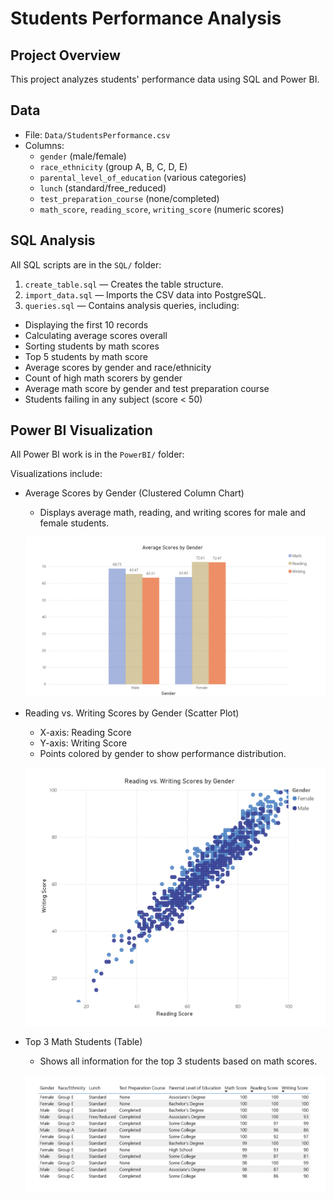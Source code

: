 # Students Performance Analysis

## Project Overview
This project analyzes students' performance data using SQL and Power BI. 

## Data
- File: `Data/StudentsPerformance.csv`
- Columns:
  - `gender` (male/female)
  - `race_ethnicity` (group A, B, C, D, E)
  - `parental_level_of_education` (various categories)
  - `lunch` (standard/free_reduced)
  - `test_preparation_course` (none/completed)
  - `math_score`, `reading_score`, `writing_score` (numeric scores)

## SQL Analysis
All SQL scripts are in the `SQL/` folder:

1. `create_table.sql` — Creates the table structure.
2. `import_data.sql` — Imports the CSV data into PostgreSQL.
3. `queries.sql` — Contains analysis queries, including:
 - Displaying the first 10 records
 - Calculating average scores overall
 - Sorting students by math scores
 - Top 5 students by math score
 - Average scores by gender and race/ethnicity
 - Count of high math scorers by gender
 - Average math score by gender and test preparation course
 - Students failing in any subject (score < 50)

## Power BI Visualization
All Power BI work is in the `PowerBI/` folder:  

Visualizations include:
- Average Scores by Gender (Clustered Column Chart)
   - Displays average math, reading, and writing scores for male and female students.

  ![Average Scores by Gender](PowerBI/AverageScoresbyGender.png)


- Reading vs. Writing Scores by Gender (Scatter Plot)
   - X-axis: Reading Score
   - Y-axis: Writing Score
   - Points colored by gender to show performance distribution.

   ![Reading vs. Writing Scores by Gender](PowerBI/ReadingvsWritingScoresbyGender.png)

- Top 3 Math Students (Table)
   - Shows all information for the top 3 students based on math scores.

   ![Top 3 Math Students](PowerBI/Top3MathStudents.png)
